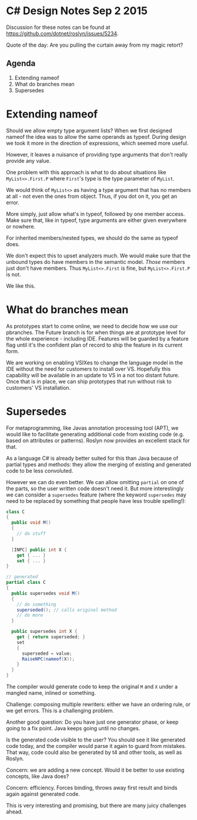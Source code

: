 C# Design Notes Sep 2 2015
==========================

Discussion for these notes can be found at https://github.com/dotnet/roslyn/issues/5234.

Quote of the day: Are you pulling the curtain away from my magic retort?

Agenda
------

1. Extending nameof
2. What do branches mean
3. Supersedes


Extending nameof
================

Should we allow empty type argument lists? When we first designed nameof the idea was to allow the same operands as typeof. During design we took it more in the direction of expressions, which seemed more useful.

However, it leaves a nuisance of providing type arguments that don't really provide any value.

One problem with this approach is what to do about situations like `MyList<>.First.P` where `First`'s type is the type parameter of `MyList`.

We would think of `MyList<>` as having a type argument that has no members at all - not even the ones from object. Thus, if you dot on it, you get an error.

More simply, just allow what's in typeof, followed by one member access. Make sure that, like in typeof, type arguments are either given everywhere or nowhere.

For inherited members/nested types, we should do the same as typeof does.

We don't expect this to upset analyzers much. We would make sure that the unbound types do have members in the semantic model. *Those* members just don't have members. Thus `MyList<>.First` is fine, but `MyList<>.First.P` is not.

We like this.

What do branches mean
=====================

As prototypes start to come online, we need to decide how we use our pbranches. The Future branch is for when things are at prototype level for the whole experience - including IDE. Features will be guarded by a feature flag until it's the confident plan of record to ship the feature in its current form.

We are working on enabling VSIXes to change the language model in the IDE without the need for customers to install over VS. Hopefully this capability will be available in an update to VS in a not too distant future. Once that is in place, we can ship prototypes that run without risk to customers' VS installation.
 

Supersedes
==========

For metaprogramming, like Javas annotation processing tool (APT), we would like to facilitate generating additional code from existing code (e.g. based on attributes or patterns). Roslyn now provides an excellent stack for that.

As a language C# is already better suited for this than Java because of partial types and methods: they allow the merging of existing and generated code to be less convoluted.

However we can do even better. We can allow omitting `partial` on one of the parts, so the user written code doesn't need it. But more interestingly we can consider a `supersedes` feature (where the keyword `supersedes` may need to be replaced by something that people have less trouble spelling!):

``` c#
class C
{
  public void M()
  {
    // do stuff
  }

  [INPC] public int X {
    get { ... }
    set { ... }
}

// generated
partial class C
{
  public supersedes void M()
  {
    // do something
    superseded(); // calls original method
    // do more
  }

  public supersedes int X {
    get { return superseded; }
    set 
    {
      superseded = value;
      RaiseNPC(nameof(X));
    }
  }
}
```

The compiler would generate code to keep the original `M` and `X` under a mangled name, inlined or something.

Challenge: composing multiple rewriters: either we have an ordering rule, or we get errors. This is a challenging problem.

Another good question: Do you have just one generator phase, or keep going to a fix point. Java keeps going until no changes.

Is the generated code visible to the user? You should see it like generated code today, and the compiler would parse it again to guard from mistakes. That way, code could also be generated by t4 and other tools, as well as Roslyn.

Concern: we are adding a new concept. Would it be better to use existing concepts, like Java does?

Concern: efficiency. Forces binding, throws away first result and binds again against generated code. 

This is very interesting and promising, but there are many juicy challenges ahead.



 